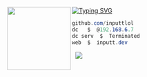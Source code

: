 [![Typing SVG](https://readme-typing-svg.herokuapp.com?font=Roboto+Mono&lines=MrCool.lol+%7C+mrcool)](https://git.io/typing-svg)
<img align="left" src="https://r2.guns.lol/0ecabe7d-ec04-497c-a7ac-51f1681ecb66.webp" width="147"/> 

```csharp
github.com/inputtlol
dc   $  @192.168.6.7
dc serv  $  Terminated
web  $  inputt.dev
```
&zwnj; 
&zwnj; 
![](https://lanyard.cnrad.dev/api/1417537333271597186?bg=0000&hideTag=true)
